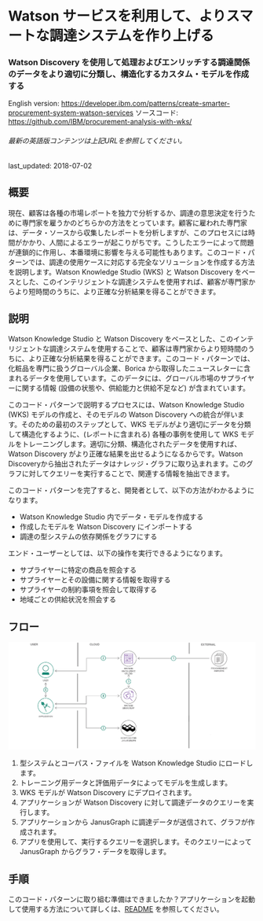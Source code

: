 # Watson サービスを利用して、よりスマートな調達システムを作り上げる

### Watson Discovery を使用して処理およびエンリッチする調達関係のデータをより適切に分類し、構造化するカスタム・モデルを作成する

English version: https://developer.ibm.com/patterns/create-smarter-procurement-system-watson-services
  ソースコード: https://github.com/IBM/procurement-analysis-with-wks/

###### 最新の英語版コンテンツは上記URLを参照してください。
last_updated: 2018-07-02

 ## 概要

現在、顧客は各種の市場レポートを独力で分析するか、調達の意思決定を行うために専門家を雇うかのどちらかの方法をとっています。顧客に雇われた専門家は、データ・ソースから収集したレポートを分析しますが、このプロセスには時間がかかり、人間によるエラーが起こりがちです。こうしたエラーによって問題が連鎖的に作用し、本番環境に影響を与える可能性もあります。このコード・パターンでは、調達の使用ケースに対応する完全なソリューションを作成する方法を説明します。Watson Knowledge Studio (WKS) と Watson Discovery をベースとした、このインテリジェントな調達システムを使用すれば、顧客が専門家からより短時間のうちに、より正確な分析結果を得ることができます。

## 説明

Watson Knowledge Studio と Watson Discovery をベースとした、このインテリジェントな調達システムを使用することで、顧客は専門家からより短時間のうちに、より正確な分析結果を得ることができます。このコード・パターンでは、化粧品を専門に扱うグローバル企業、Borica から取得したニュースレターに含まれるデータを使用しています。このデータには、グローバル市場のサプライヤーに関する情報 (設備の状態や、供給能力と供給不足など) が含まれています。

このコード・パターンで説明するプロセスには、Watson Knowledge Studio (WKS) モデルの作成と、そのモデルの Watson Discovery への統合が伴います。そのための最初のステップとして、WKS モデルがより適切にデータを分類して構造化するように、(レポートに含まれる) 各種の事例を使用して WKS モデルをトレーニングします。適切に分類、構造化されたデータを使用すれば、Watson Discovery がより正確な結果を出せるようになるからです。Watson Discoveryから抽出されたデータはナレッジ・グラフに取り込まれます。このグラフに対してクエリーを実行することで、関連する情報を抽出できます。

このコード・パターンを完了すると、開発者として、以下の方法がわかるようになります。

* Watson Knowledge Studio 内でデータ・モデルを作成する
* 作成したモデルを Watson Discovery にインポートする
* 調達の型システムの依存関係をグラフにする

エンド・ユーザーとしては、以下の操作を実行できるようになります。

* サプライヤーに特定の商品を照会する
* サプライヤーとその設備に関する情報を取得する
* サプライヤーの制約事項を照会して取得する
* 地域ごとの供給状況を照会する

## フロー

![フロー](./images/arch-smarter-procurement.png)

1. 型システムとコーパス・ファイルを Watson Knowledge Studio にロードします。
1. トレーニング用データと評価用データによってモデルを生成します。
1. WKS モデルが Watson Discovery にデプロイされます。
1. アプリケーションが Watson Discovery に対して調達データのクエリーを実行します。
1. アプリケーションから JanusGraph に調達データが送信されて、グラフが作成されます。
1. アプリを使用して、実行するクエリーを選択します。そのクエリーによって JanusGraph からグラフ・データを取得します。

## 手順

このコード・パターンに取り組む準備はできましたか？アプリケーションを起動して使用する方法について詳しくは、[README](https://github.com/IBM/procurement-analysis-with-wks/blob/master/README.md) を参照してください。

